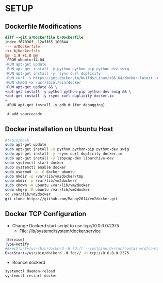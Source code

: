 # SETUP 

## Dockerfile Modifications
```diff 
diff --git a/Dockerfile b/Dockerfile
index f67030f..12aff65 100644
--- a/Dockerfile
+++ b/Dockerfile
@@ -1,9 +1,8 @@
 FROM ubuntu:14.04
-RUN apt-get update
-RUN apt-get install -y python python-pip python-dev swig
-RUN apt-get install -y rsync curl duplicity
-RUN curl -s https://get.docker.io/builds/Linux/x86_64/docker-latest -o /usr/local/bin/docker
-RUN chmod +x /usr/local/bin/docker
+RUN apt-get update && \
+apt-get install -y python python-pip python-dev swig && \
+apt-get install -y rsync curl duplicity docker.io
+
 #RUN apt-get install -y gdb # (for debugging)
 
 # add sourcecode
 ```

## Docker installation on Ubuntu Host 
```bash
#!/bin/bash
sudo apt-get update 
sudo apt-get install -y python python-pip python-dev swig
sudo apt-get install -y rsync curl duplicity docker.io
sudo apt-get install -y libpcap-dev libarchive-dev
sudo systemctl start docker
sudo systemctl enable docker
sudo usermod -a -G docker ubuntu 
sudo mkdir -p /var/lib/vm2docker/tmp
sudo mkdir -p /var/lib/vm2docker/
sudo chown -R ubuntu /var/lib/vm2docker
sudo chgrp -R ubuntu /var/lib/vm2docker
cd /var/lib/vm2docker
git clone https://github.com/Manny2014/vm2docker.git
```

## Docker TCP Configuration
- Change Dockerd start script to use tcp://0.0.0.0:2375
    - File: /lib/systemd/system/docker.service
```bash
[Service]
Type=notify
#ExecStart=/usr/bin/dockerd -H fd:// --containerd=/run/containerd/containerd.sock
ExecStart=/usr/bin/dockerd -H fd:// -H tcp://0.0.0.0:2375
```
- Bounce dockerd

```bash
systemctl daemon-reload
systemctl restart docker
```